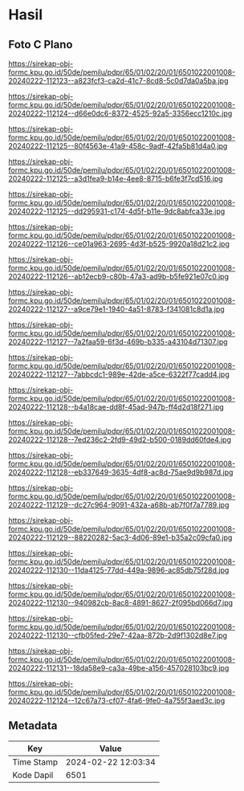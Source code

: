 # Hasil

## Foto C Plano

https://sirekap-obj-formc.kpu.go.id/50de/pemilu/pdpr/65/01/02/20/01/6501022001008-20240222-112123--a823fcf3-ca2d-41c7-8cd8-5c0d7da0a5ba.jpg

https://sirekap-obj-formc.kpu.go.id/50de/pemilu/pdpr/65/01/02/20/01/6501022001008-20240222-112124--d66e0dc6-8372-4525-92a5-3356ecc1210c.jpg

https://sirekap-obj-formc.kpu.go.id/50de/pemilu/pdpr/65/01/02/20/01/6501022001008-20240222-112125--80f4563e-41a9-458c-9adf-42fa5b81d4a0.jpg

https://sirekap-obj-formc.kpu.go.id/50de/pemilu/pdpr/65/01/02/20/01/6501022001008-20240222-112125--a3d1fea9-b14e-4ee8-8715-b6fe3f7cd516.jpg

https://sirekap-obj-formc.kpu.go.id/50de/pemilu/pdpr/65/01/02/20/01/6501022001008-20240222-112125--dd295931-c174-4d5f-b11e-9dc8abfca33e.jpg

https://sirekap-obj-formc.kpu.go.id/50de/pemilu/pdpr/65/01/02/20/01/6501022001008-20240222-112126--ce01a963-2695-4d3f-b525-9920a18d21c2.jpg

https://sirekap-obj-formc.kpu.go.id/50de/pemilu/pdpr/65/01/02/20/01/6501022001008-20240222-112126--ab12ecb9-c80b-47a3-ad9b-b5fe921e07c0.jpg

https://sirekap-obj-formc.kpu.go.id/50de/pemilu/pdpr/65/01/02/20/01/6501022001008-20240222-112127--a9ce79e1-1940-4a51-8783-f341081c8d1a.jpg

https://sirekap-obj-formc.kpu.go.id/50de/pemilu/pdpr/65/01/02/20/01/6501022001008-20240222-112127--7a2faa59-6f3d-469b-b335-a43104d71307.jpg

https://sirekap-obj-formc.kpu.go.id/50de/pemilu/pdpr/65/01/02/20/01/6501022001008-20240222-112127--7abbcdc1-989e-42de-a5ce-6322f77cadd4.jpg

https://sirekap-obj-formc.kpu.go.id/50de/pemilu/pdpr/65/01/02/20/01/6501022001008-20240222-112128--b4a18cae-dd8f-45ad-947b-ff4d2d18f271.jpg

https://sirekap-obj-formc.kpu.go.id/50de/pemilu/pdpr/65/01/02/20/01/6501022001008-20240222-112128--7ed236c2-2fd9-49d2-b500-0189dd60fde4.jpg

https://sirekap-obj-formc.kpu.go.id/50de/pemilu/pdpr/65/01/02/20/01/6501022001008-20240222-112128--eb337649-3635-4df8-ac8d-75ae9d9b987d.jpg

https://sirekap-obj-formc.kpu.go.id/50de/pemilu/pdpr/65/01/02/20/01/6501022001008-20240222-112129--dc27c964-9091-432a-a68b-ab7f0f7a7789.jpg

https://sirekap-obj-formc.kpu.go.id/50de/pemilu/pdpr/65/01/02/20/01/6501022001008-20240222-112129--88220282-5ac3-4d06-89e1-b35a2c09cfa0.jpg

https://sirekap-obj-formc.kpu.go.id/50de/pemilu/pdpr/65/01/02/20/01/6501022001008-20240222-112130--11da4125-77dd-449a-9896-ac85db75f28d.jpg

https://sirekap-obj-formc.kpu.go.id/50de/pemilu/pdpr/65/01/02/20/01/6501022001008-20240222-112130--940982cb-8ac8-4891-8627-2f095bd066d7.jpg

https://sirekap-obj-formc.kpu.go.id/50de/pemilu/pdpr/65/01/02/20/01/6501022001008-20240222-112130--cfb05fed-29e7-42aa-872b-2d9f1302d8e7.jpg

https://sirekap-obj-formc.kpu.go.id/50de/pemilu/pdpr/65/01/02/20/01/6501022001008-20240222-112131--18da58e9-ca3a-49be-a156-457028103bc9.jpg

https://sirekap-obj-formc.kpu.go.id/50de/pemilu/pdpr/65/01/02/20/01/6501022001008-20240222-112124--12c67a73-cf07-4fa6-9fe0-4a755f3aed3c.jpg


## Metadata

| Key        | Value               |
| ---------- | ------------------- |
| Time Stamp | 2024-02-22 12:03:34 |
| Kode Dapil | 6501                |



